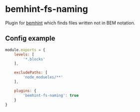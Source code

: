 # bemhint-fs-naming

Plugin for [bemhint](https://github.com/bemhint/bemhint) which finds files written not in BEM notation.

## Config example

```js
module.exports = {
    levels: [
        '*.blocks'
    ],

    excludePaths: [
        'node_modueles/**'
    ],

    plugins: {
        'bemhint-fs-naming': true
    }
}
```
